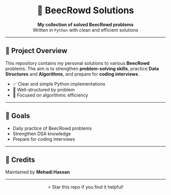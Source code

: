 <h1 align="center">🧩 BeecRowd Solutions</h1>

<p align="center">
  <strong>My collection of solved BeecRowd problems</strong><br>
  Written in <code>Python</code> with clean and efficient solutions
</p>

<hr>

<h2>📌 Project Overview</h2>

<p>
This repository contains my personal solutions to various <strong>BeecRowd</strong> problems.  
The aim is to strengthen <strong>problem-solving skills</strong>, practice <strong>Data Structures</strong> and <strong>Algorithms</strong>,  
and prepare for <strong>coding interviews </strong>.
</p>

<ul>
  <li>✅ Clear and simple Python implementations</li>
  <li>📖 Well-structured by problem</li>
  <li>🚀 Focused on algorithmic efficiency</li>
</ul>

<hr>

<h2>🎯 Goals</h2>

<ul>
  <li>Daily practice of BeecRowd problems</li>
  <li>Strengthen DSA knowledge</li>
  <li>Prepare for coding interviews</li>
</ul>

<hr>

<h2>🙌 Credits</h2>

<p>
Maintained by <strong>Mehadi Hassan</strong>  
</p>

<hr>

<p align="center">⭐ Star this repo if you find it helpful!</p>
